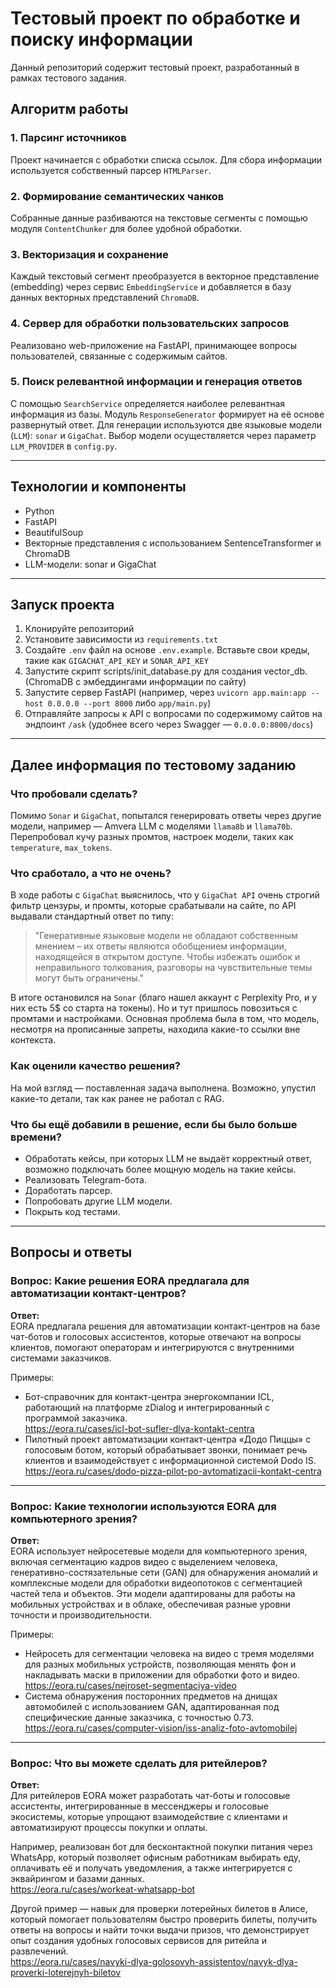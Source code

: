 # Тестовый проект по обработке и поиску информации

Данный репозиторий содержит тестовый проект, разработанный в рамках тестового задания.

## Алгоритм работы

### 1. Парсинг источников  
Проект начинается с обработки списка ссылок. Для сбора информации используется собственный парсер `HTMLParser`.

### 2. Формирование семантических чанков  
Собранные данные разбиваются на текстовые сегменты с помощью модуля `ContentChunker` для более удобной обработки.

### 3. Векторизация и сохранение  
Каждый текстовый сегмент преобразуется в векторное представление (embedding) через сервис `EmbeddingService` и добавляется в базу данных векторных представлений `ChromaDB`.

### 4. Сервер для обработки пользовательских запросов  
Реализовано web-приложение на FastAPI, принимающее вопросы пользователей, связанные с содержимым сайтов.

### 5. Поиск релевантной информации и генерация ответов  
С помощью `SearchService` определяется наиболее релевантная информация из базы. Модуль `ResponseGenerator` формирует на её основе развернутый ответ. Для генерации используются две языковые модели (`LLM`): `sonar` и `GigaChat`. Выбор модели осуществляется через параметр `LLM_PROVIDER` в `config.py`.

---

## Технологии и компоненты

- Python
- FastAPI
- BeautifulSoup
- Векторные представления с использованием SentenceTransformer и ChromaDB
- LLM-модели: sonar и GigaChat

---

## Запуск проекта

1. Клонируйте репозиторий  
2. Установите зависимости из `requirements.txt`  
3. Создайте `.env` файл на основе `.env.example`. Вставьте свои креды, такие как `GIGACHAT_API_KEY` и `SONAR_API_KEY`
4. Запустите скрипт scripts/init_database.py для создания vector_db. (ChromaDB c эмбеддингами информации по сайту)
5. Запустите сервер FastAPI (например, через `uvicorn app.main:app --host 0.0.0.0 --port 8000` либо `app/main.py`)  
6. Отправляйте запросы к API с вопросами по содержимому сайтов на эндпоинт `/ask` (удобнее всего через Swagger — `0.0.0.0:8000/docs`)

---

## Далее информация по тестовому заданию

### Что пробовали сделать?  
Помимо `Sonar` и `GigaChat`, попытался генерировать ответы через другие модели, например — Amvera LLM с моделями `llama8b` и `llama70b`.  
Перепробовал кучу разных промтов, настроек модели, таких как `temperature`, `max_tokens`.  

### Что сработало, а что не очень?  
В ходе работы с `GigaChat` выяснилось, что у `GigaChat API` очень строгий фильтр цензуры, и промты, которые срабатывали на сайте, по API выдавали стандартный ответ по типу:  

> "Генеративные языковые модели не обладают собственным мнением – их ответы являются обобщением информации, находящейся в открытом доступе. Чтобы избежать ошибок и неправильного толкования, разговоры на чувствительные темы могут быть ограничены."

В итоге остановился на `Sonar` (благо нашел аккаунт с Perplexity Pro, и у них есть 5$ со старта на токены). Но и тут пришлось повозиться с промтами и настройками. Основная проблема была в том, что модель, несмотря на прописанные запреты, находила какие-то ссылки вне контекста.

### Как оценили качество решения?  
На мой взгляд — поставленная задача выполнена. Возможно, упустил какие-то детали, так как ранее не работал с RAG.

### Что бы ещё добавили в решение, если бы было больше времени?
- Обработать кейсы, при которых LLM не выдаёт корректный ответ, возможно подключать более мощную модель на такие кейсы.
- Реализовать Telegram-бота.  
- Доработать парсер.  
- Попробовать другие LLM модели.  
- Покрыть код тестами.
---

## Вопросы и ответы

### Вопрос: Какие решения EORA предлагала для автоматизации контакт-центров?  
**Ответ:**  
EORA предлагала решения для автоматизации контакт-центров на базе чат-ботов и голосовых ассистентов, которые отвечают на вопросы клиентов, помогают операторам и интегрируются с внутренними системами заказчиков.

Примеры:  
- Бот-справочник для контакт-центра энергокомпании ICL, работающий на платформе zDialog и интегрированный с программой заказчика.  
  https://eora.ru/cases/icl-bot-sufler-dlya-kontakt-centra  
- Пилотный проект автоматизации контакт-центра «Додо Пиццы» с голосовым ботом, который обрабатывает звонки, понимает речь клиентов и взаимодействует с информационной системой Dodo IS.  
  https://eora.ru/cases/dodo-pizza-pilot-po-avtomatizacii-kontakt-centra

---

### Вопрос: Какие технологии используются EORA для компьютерного зрения?  
**Ответ:**  
EORA использует нейросетевые модели для компьютерного зрения, включая сегментацию кадров видео с выделением человека, генеративно-состязательные сети (GAN) для обнаружения аномалий и комплексные модели для обработки видеопотоков с сегментацией частей тела и объектов. Эти модели адаптированы для работы на мобильных устройствах и в облаке, обеспечивая разные уровни точности и производительности.

Примеры:  
- Нейросеть для сегментации человека на видео с тремя моделями для разных мобильных устройств, позволяющая менять фон и накладывать маски в приложении для обработки фото и видео.  
  https://eora.ru/cases/nejroset-segmentaciya-video  
- Система обнаружения посторонних предметов на днищах автомобилей с использованием GAN, адаптированная под специфические данные заказчика, с точностью 0.73.  
  https://eora.ru/cases/computer-vision/iss-analiz-foto-avtomobilej

---

### Вопрос: Что вы можете сделать для ритейлеров?  
**Ответ:**  
Для ритейлеров EORA может разработать чат-боты и голосовые ассистенты, интегрированные в мессенджеры и голосовые экосистемы, которые упрощают взаимодействие с клиентами и автоматизируют процессы покупки и оплаты.

Например, реализован бот для бесконтактной покупки питания через WhatsApp, который позволяет офисным работникам выбирать еду, оплачивать её и получать уведомления, а также интегрируется с эквайрингом и базами данных.  
https://eora.ru/cases/workeat-whatsapp-bot

Другой пример — навык для проверки лотерейных билетов в Алисе, который помогает пользователям быстро проверить билеты, получить ответы на вопросы и найти точки выдачи призов, что демонстрирует опыт создания удобных голосовых сервисов для ритейла и развлечений.  
https://eora.ru/cases/navyki-dlya-golosovyh-assistentov/navyk-dlya-proverki-loterejnyh-biletov


